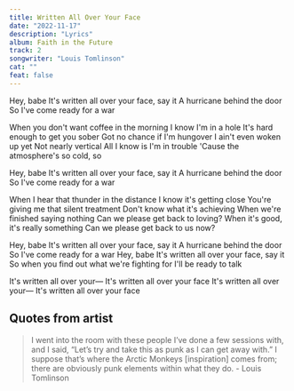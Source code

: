 ```yaml
---
title: Written All Over Your Face
date: "2022-11-17"
description: "Lyrics"
album: Faith in the Future
track: 2
songwriter: "Louis Tomlinson"
cat: ""
feat: false
---
```


<p className="intro">
Hey, babe
It's written all over your face, say it
A hurricane behind the door
So I've come ready for a war
</p>
<p className="verse-one">
When you don't want coffee in the morning
I know I'm in a hole
It's hard enough to get you sober
Got no chance if I'm hungover
I ain't even woken up yet
Not nearly vertical
All I know is I'm in trouble
'Cause the atmosphere's so cold, so
 
</p>
<p className="chorus">
Hey, babe
It's written all over your face, say it
A hurricane behind the door
So I've come ready for a war
</p>
<p className="verse-two">
When I hеar that thunder in the distance
I know it's gеtting close
You're giving me that silent treatment
Don't know what it's achieving
When we're finished saying nothing
Can we please get back to loving?
When it's good, it's really something
Can we please get back to us now? 
</p>
<p className="chorus">
Hey, babe
It's written all over your face, say it
A hurricane behind the door
So I've come ready for a war
Hey, babe
It's written all over your face, say it
So when you find out what we're fighting for
I'll be ready to talk
</p>
<p className="outro">
It's written all over your—
It's written all over your face
It's written all over your—
It's written all over your face
</p>

## Quotes from artist

<blockquote cite="https://www.euphoriazine.com/blog/2022/09/covers-louis-tomlinson/?utm_campaign=later-linkinbio-euphoriazine&utm_content=later-29325274&utm_medium=social&utm_source=linkin.bio">
I went into the room with these people I’ve done a few sessions with, and I said, “Let’s try and take this as punk as I can get away with.” I suppose that’s where the Arctic Monkeys [inspiration] comes from; there are obviously punk elements within what they do. - Louis Tomlinson
</blockquote>
